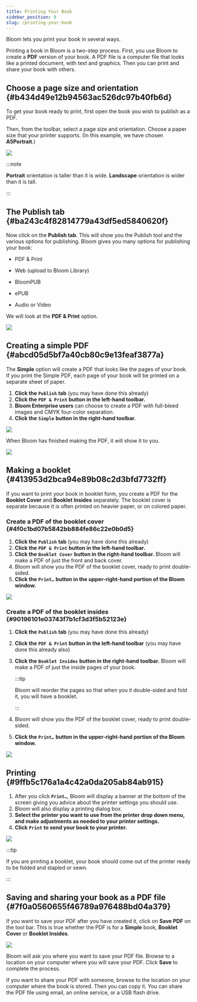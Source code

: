 ```yaml
---
title: Printing Your Book
sidebar_position: 9
slug: /printing-your-book
---
```




Bloom lets you print your book in several ways. 


Printing a book in Bloom is a two-step process. First, you use Bloom to create a **PDF** version of your book. A PDF file is a computer file that looks like a printed document, with text and graphics. Then you can print and share your book with others.


## Choose a page size and orientation {#b434d49e12b94563ac526dc97b40fb6d}


To get your book ready to print, first open the book you wish to publish as a PDF.


Then, from the toolbar, select a page size and orientation. Choose a paper size that your printer supports. (In this example, we have chosen **A5Portrait**.)


![](./975301132.png)


:::note

**Portrait** orientation is taller than it is wide. **Landscape** orientation is wider than it is tall.

:::




## The Publish tab {#ba243c4f82814779a43df5ed5840620f}


<div class='notion-row'>
<div class='notion-column' style={{width: 'calc((100% - (min(32px, 4vw) * 1)) * 0.3125)'}}>


Now click on the **Publish tab**. This will show you the Publish tool and the various options for publishing. Bloom gives you many options for publishing your book:


- PDF & Print

- Web (upload to Bloom Library)

- BloomPUB

- ePUB

- Audio or Video


We will look at the **PDF & Print** option. 



</div><div className='notion-spacer'></div>

<div class='notion-column' style={{width: 'calc((100% - (min(32px, 4vw) * 1)) * 0.6875)'}}>


![](./276414266.png)


</div><div className='notion-spacer'></div>
</div>


## Creating a simple PDF {#abcd05d5bf7a40cb80c9e13feaf3877a}


The **Simple** option will create a PDF that looks like the pages of your book. If you print the Simple PDF, each page of your book will be printed on a separate sheet of paper.

1. **Click the** **`Publish`** **tab** (you may have done this already)
2. **Click the** **`PDF & Print`** **button in the left-hand toolbar.**
3. **Bloom Enterprise users** can choose to create a PDF with full-bleed images and CMYK four-color separation.
4. **Click the** **`Simple`** **button in the right-hand toolbar.**

![](./1387511670.png)


When Bloom has finished making the PDF, it will show it to you.


![](./1305214910.png)


## Making a booklet {#413953d2bca94e89b08c2d3bfd7732ff}


If you want to print your book in booklet form, you create a PDF for the **Booklet Cover** and **Booklet Insides** separately. The booklet cover is separate because it is often printed on heavier paper, or on colored paper.


### Create a PDF of the booklet cover {#4f0c1bd07b5842bb884fe86c22e0b0d5}

1. **Click the** **`Publish`** **tab** (you may have done this already)
2. **Click the** **`PDF & Print`** **button in the left-hand toolbar.**
3. **Click the** **`Booklet Cover`** **button in the right-hand toolbar.** Bloom will make a PDF of just the front and back cover.
4. Bloom will show you the PDF of the booklet cover, ready to print double-sided.
5. **Click the** **`Print…`** **button in the upper-right-hand portion of the Bloom window.**

![](./1543420543.png)


### Create a PDF of the booklet insides {#90196101e03743f7b1cf3d3f5b52123e}

1. **Click the** **`Publish`** **tab** (you may have done this already)
2. **Click the** **`PDF & Print`** **button in the left-hand toolbar** (you may have done this already also)
3. **Click the** **`Booklet Insides`** **button in the right-hand toolbar.** Bloom will make a PDF of just the inside pages of your book.

	:::tip
	
	Bloom will reorder the pages so that when you it double-sided and fold it, you will have a booklet. 
	
	:::
	
	

4. Bloom will show you the PDF of the booklet cover, ready to print double-sided.
5. **Click the** **`Print…`** **button in the upper-right-hand portion of the Bloom window.**

![](./745859824.png)


## Printing {#9ffb5c176a1a4c42a0da205ab84ab915}

1. After you click **`Print…`**, Bloom will display a banner at the bottom of the screen giving you advice about the printer settings you should use.
2. Bloom will also display a  printing dialog box.
3. **Select the printer you want to use from the printer drop down menu, and make adjustments as needed to your printer settings.**
4. **Click** **`Print`** **to send your book to your printer.**

![](./26331906.png)


:::tip

If you are printing a booklet, your book should come out of the printer ready to be folded and stapled or sewn. 

:::




## Saving and sharing your book as a PDF file {#7f0a0560655f46789a976488bd04a379}


If you want to save your PDF after you have created it, click on **Save PDF** on the tool bar. This is true whether the PDF is for a **Simple** book, **Booklet Cover** or **Booklet Insides**.


![](./1670322451.png)


Bloom will ask you where you want to save your PDF file. Browse to a location on your computer where you will save your PDF. Click **Save** to complete the process.


If you want to share your PDF with someone, browse to the location on your computer where the book is stored. Then you can copy it. You can share the PDF file using email, an online service, or a USB flash drive. 

